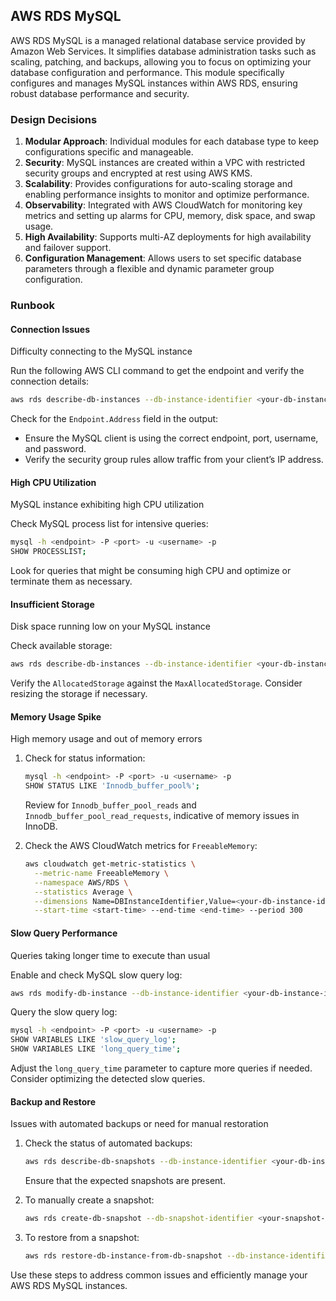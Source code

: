 ## AWS RDS MySQL

AWS RDS MySQL is a managed relational database service provided by Amazon Web Services. It simplifies database administration tasks such as scaling, patching, and backups, allowing you to focus on optimizing your database configuration and performance. This module specifically configures and manages MySQL instances within AWS RDS, ensuring robust database performance and security.

### Design Decisions

1. **Modular Approach**: Individual modules for each database type to keep configurations specific and manageable.
2. **Security**: MySQL instances are created within a VPC with restricted security groups and encrypted at rest using AWS KMS.
3. **Scalability**: Provides configurations for auto-scaling storage and enabling performance insights to monitor and optimize performance.
4. **Observability**: Integrated with AWS CloudWatch for monitoring key metrics and setting up alarms for CPU, memory, disk space, and swap usage.
5. **High Availability**: Supports multi-AZ deployments for high availability and failover support.
6. **Configuration Management**: Allows users to set specific database parameters through a flexible and dynamic parameter group configuration.

### Runbook

#### Connection Issues

Difficulty connecting to the MySQL instance

Run the following AWS CLI command to get the endpoint and verify the connection details:

```sh
aws rds describe-db-instances --db-instance-identifier <your-db-instance-identifier>
```
Check for the `Endpoint.Address` field in the output:
- Ensure the MySQL client is using the correct endpoint, port, username, and password.
- Verify the security group rules allow traffic from your client’s IP address.

#### High CPU Utilization

MySQL instance exhibiting high CPU utilization

Check MySQL process list for intensive queries:

```sh
mysql -h <endpoint> -P <port> -u <username> -p
SHOW PROCESSLIST;
```
Look for queries that might be consuming high CPU and optimize or terminate them as necessary.

#### Insufficient Storage

Disk space running low on your MySQL instance

Check available storage:

```sh
aws rds describe-db-instances --db-instance-identifier <your-db-instance-identifier>
```
Verify the `AllocatedStorage` against the `MaxAllocatedStorage`. Consider resizing the storage if necessary.

#### Memory Usage Spike

High memory usage and out of memory errors

1. Check for status information:
    ```sh
    mysql -h <endpoint> -P <port> -u <username> -p
    SHOW STATUS LIKE 'Innodb_buffer_pool%';
    ```
   Review for `Innodb_buffer_pool_reads` and `Innodb_buffer_pool_read_requests`, indicative of memory issues in InnoDB.

2. Check the AWS CloudWatch metrics for `FreeableMemory`:
    ```sh
    aws cloudwatch get-metric-statistics \
      --metric-name FreeableMemory \
      --namespace AWS/RDS \
      --statistics Average \
      --dimensions Name=DBInstanceIdentifier,Value=<your-db-instance-identifier> \
      --start-time <start-time> --end-time <end-time> --period 300
    ```

#### Slow Query Performance

Queries taking longer time to execute than usual

Enable and check MySQL slow query log:

```sh
aws rds modify-db-instance --db-instance-identifier <your-db-instance-identifier> --enable-logging
```

Query the slow query log:

```sh
mysql -h <endpoint> -P <port> -u <username> -p
SHOW VARIABLES LIKE 'slow_query_log';
SHOW VARIABLES LIKE 'long_query_time';
```

Adjust the `long_query_time` parameter to capture more queries if needed. Consider optimizing the detected slow queries.

#### Backup and Restore

Issues with automated backups or need for manual restoration

1. Check the status of automated backups:
    ```sh
    aws rds describe-db-snapshots --db-instance-identifier <your-db-instance-identifier>
    ```
   Ensure that the expected snapshots are present.

2. To manually create a snapshot:
    ```sh
    aws rds create-db-snapshot --db-snapshot-identifier <your-snapshot-identifier> --db-instance-identifier <your-db-instance-identifier>
    ```

3. To restore from a snapshot:
    ```sh
    aws rds restore-db-instance-from-db-snapshot --db-instance-identifier <new-db-instance-identifier> --db-snapshot-identifier <your-snapshot-identifier>
    ```

Use these steps to address common issues and efficiently manage your AWS RDS MySQL instances.

